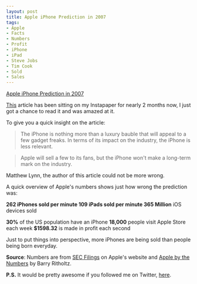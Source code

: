 ```yaml
---
layout: post
title: Apple iPhone Prediction in 2007
tags:
- Apple
- Facts
- Numbers
- Profit
- iPhone
- iPad
- Steve Jobs
- Tim Cook
- Sold
- Sales
---
```

[Apple iPhone Prediction in 2007](http://www.bloomberg.com/apps/news?pid=newsarchive&sid=aRelVKWbMAv0)

[This](http://www.bloomberg.com/apps/news?pid=newsarchive&sid=aRelVKWbMAv0) article has been sitting on my Instapaper for nearly 2 months now, I just got a chance to read it and was amazed at it.

To give you a quick insight on the article:

> The iPhone is nothing more than a luxury bauble that will appeal to a few gadget freaks. In terms of its impact on the industry, the iPhone is less relevant.

>

> Apple will sell a few to its fans, but the iPhone won't make a long-term mark on the industry.

Matthew Lynn, the author of this article could not be more wrong.

A quick overview of Apple's numbers shows just how wrong the prediction was:

**262 **iPhones sold per minute
**109** iPads sold per minute**
365 Million** iOS devices sold

**30%** of the US population have an iPhone
**18,000** people visit Apple Store each week
**$1598.32** is made in profit each second

Just to put things into perspective, more iPhones are being sold than people being born everyday.

**Source**: Numbers are from [SEC Filings](http://investor.apple.com/sec.cfm) on Apple's website and [Apple by the Numbers](http://www.ritholtz.com/blog/2012/04/apple-by-the-numbers/) by Barry Ritholtz.

**P.S.** It would be pretty awesome if you followed me on Twitter, [here](http://twitter.com/finitepost).


